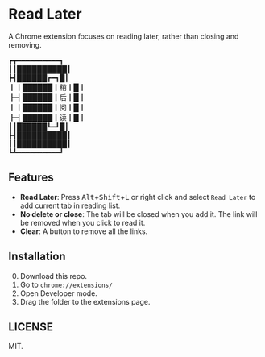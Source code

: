# Read Later
A Chrome extension focuses on reading later, rather than closing and removing.

┏┳━━━━━━━━━━┓<br>
┃┃██████████┃<br>
┣┫██████┏━┓█┃<br>
┃┃██████┃稍┃█┃<br>
┣┫██████┃后┃█┃<br>
┃┃██████┃阅┃█┃<br>
┣┫██████┃读┃█┃<br>
┃┃██████┗━┛█┃<br>
┣┫██████████┃<br>
┃┃██████████┃<br>
┗┻━━━━━━━━━━┛

## Features
- **Read Later**: Press <kbd>Alt</kbd>+<kbd>Shift</kbd>+<kbd>L</kbd> or right click and select `Read Later` to add current tab in reading list.
- **No delete or close**: The tab will be closed when you add it. The link will be removed when you click to read it.
- **Clear**: A button to remove all the links.

## Installation
0. Download this repo.
1. Go to `chrome://extensions/`
2. Open Developer mode.
3. Drag the folder to the extensions page.

## LICENSE
MIT.
